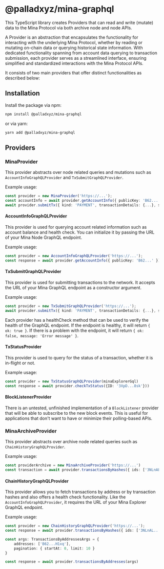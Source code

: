 # @palladxyz/mina-graphql

This TypeScript library creates Providers that can read and write (mutate) data to the Mina Protocol via both archive node and node APIs. 

A Provider is an abstraction that encapsulates the functionality for interacting with the underlying Mina Protocol, whether by reading or mutating on-chain data or querying historical state information. With dedicated functionality spanning from account data querying to transaction submission, each provider serves as a streamlined interface, ensuring simplified and standardized interactions with the Mina Protocol APIs.

It consists of two main providers that offer distinct functionalities as described below:

## Installation
Install the package via npm:

```bash
npm install @palladxyz/mina-graphql
```
or via yarn:

```bash
yarn add @palladxyz/mina-graphql
```
## Providers

### MinaProvider

This provider abstracts over node related queries and mutations such as `AccountInfoGraphQLProvider` and `TxSubmitGraphQLProvider`.

Example usage:
```ts
const provider = new MinaProvider('https://...');
const accountInfo = await provider.getAccountInfo({ publicKey: 'B62...' });
await provider.submitTx({ kind: 'PAYMENT', transactionDetails: {...}, signedTransaction: {...} });
```

#### AccountInfoGraphQLProvider

This provider is used for querying account related information such as account balance and health check. You can initialize it by passing the URL of your Mina Node GraphQL endpoint.

Example usage:
```ts
const provider = new AccountInfoGraphQLProvider('https://...');
const response = await provider.getAccountInfo({ publicKey: 'B62...' });
```

#### TxSubmitGraphQLProvider

This provider is used for submitting transactions to the network. It accepts the URL of your Mina GraphQL endpoint as a constructor argument.

Example usage:
```ts
const provider = new TxSubmitGraphQLProvider('https://...');
await provider.submitTx({ kind: 'PAYMENT', transactionDetails: {...}, signedTransaction: {...} });
```
Each provider has a healthCheck method that can be used to verify the health of the GraphQL endpoint. If the endpoint is healthy, it will return `{ ok: true }`. If there is a problem with the endpoint, it will return `{ ok: false, message: 'Error message' }`.


#### TxStatusProvider

This provider is used to query for the status of a transaction, whether it is in-flight or not.

Example usage:
```ts
const provider = new TxStatusGraphQLProvider(minaExplorerGql)
const response = await provider.checkTxStatus({ID: '3XpD...8sk'}))
```

#### BlockListenerProvider

There is an untested, unfinished implementation of a `BlockListener` provider that will be able to subscribe to the new block events. This is useful for applications that don't want to have or minimize their polling-based APIs.


### MinaArchiveProvider

This provider abstracts over archive node related queries such as `ChainHistoryGraphQLProvider`. 

Example usage:
```ts
const providerArchive = new MinaArchiveProvider('https://...')
const transaction = await provider.transactionsByHashes({ ids: ['3NLnAL...' ]});
```

#### ChainHistoryGraphQLProvider

This provider allows you to fetch transactions by address or by transaction hashes and also offers a health check functionality. Like the `AccountInfoGraphQLProvider`, it requires the URL of your Mina Explorer GraphQL endpoint.

Example usage:
```ts
const provider = new ChainHistoryGraphQLProvider('https://...');
const response = await provider.transactionsByHashes({ ids: ['3NLnAL...' ]});

const args: TransactionsByAddressesArgs = {
    addresses: ['B62...H1xq'],
    pagination: { startAt: 0, limit: 10 }
}

const response = await provider.transactionsByAddresses(args)
```
